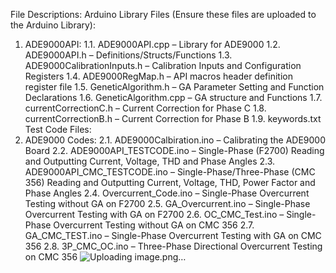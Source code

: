File Descriptions:
Arduino Library Files (Ensure these files are uploaded to the Arduino Library):
1.	ADE9000API:
1.1.	ADE9000API.cpp – Library for ADE9000
1.2.	ADE9000API.h – Definitions/Structs/Functions 
1.3.	ADE9000CalibrationInputs.h – Calibration Inputs and Configuration Registers
1.4.	ADE9000RegMap.h – API macros header definition register file
1.5.	GeneticAlgorithm.h – GA Parameter Setting and Function Declarations
1.6.	GeneticAlgorithm.cpp – GA structure and Functions
1.7.	currentCorrectionC.h – Current Correction for Phase C 
1.8.	currentCorrectionB.h – Current Correction for Phase B
1.9.	keywords.txt
Test Code Files:
2.	ADE9000 Codes:
2.1.	ADE9000Calbiration.ino – Calibrating the ADE9000 Board
2.2.	ADE9000API_TESTCODE.ino – Single-Phase (F2700) Reading and Outputting Current, Voltage, THD and Phase Angles
2.3.	ADE9000API_CMC_TESTCODE.ino – Single-Phase/Three-Phase (CMC 356) Reading and Outputting Current, Voltage, THD, Power Factor and Phase Angles
2.4.	Overcurrent_Code.ino – Single-Phase Overcurrent Testing without GA on F2700
2.5.	GA_Overcurrent.ino – Single-Phase Overcurrent Testing with GA on F2700
2.6.	OC_CMC_Test.ino – Single-Phase Overcurrent Testing without GA on CMC 356
2.7.	GA_CMC_TEST.ino – Single-Phase Overcurrent Testing with GA on CMC 356
2.8.	3P_CMC_OC.ino – Three-Phase Directional Overcurrent Testing on CMC 356
![Uploading image.png…]()
